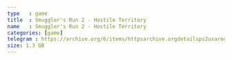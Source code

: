 ```yaml
---
type   : game
title  : Smuggler's Run 2 - Hostile Territory
name   : Smuggler's Run 2 - Hostile Territory
categories: [game]
telegram : https://archive.org/6/items/httpsarchive.orgdetailsps2usaredump3/Smuggler%27s%20Run%202%20-%20Hostile%20Territory.7z
size: 1.3 GB
---
```



